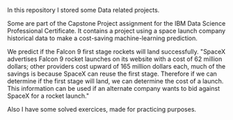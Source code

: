 In this repository I stored some Data related projects.

Some are part of the Capstone Project assignment for the IBM Data Science Professional Certificate.
It contains a project using a space launch company historical data to make a cost-saving machine-learning prediction. 

We predict if the Falcon 9 first stage rockets will land successfully. 
"SpaceX advertises Falcon 9 rocket launches on its website with a cost of 62 million dollars; other providers cost upward of 165 million dollars each, much of the savings is because SpaceX can reuse the first stage.
Therefore if we can determine if the first stage will land, we can determine the cost of a launch. This information can be used if an alternate company wants to bid against SpaceX for a rocket launch."

Also I have some solved exercices, made for practicing purposes.
